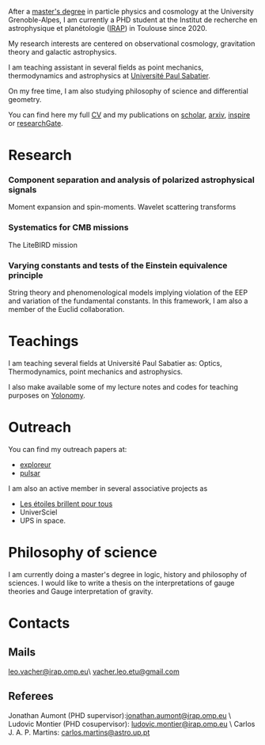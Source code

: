 After a [master's degree](https://master-physique.univ-grenoble-alpes.fr/le-programme/master-psc/) in particle physics and cosmology at the University Grenoble-Alpes, I am currently a PHD student at the Institut de recherche en astrophysique et planétologie ([IRAP](https://www.irap.omp.eu)) in Toulouse since 2020. 

My research interests are centered on observational cosmology, gravitation theory and galactic astrophysics.

I am teaching assistant in several fields as point mechanics, thermodynamics and astrophysics at [Université Paul Sabatier](https://www.univ-tlse3.fr).

On my free time, I am also studying philosophy of science and differential geometry.

You can find here my full [CV](CV/CV_PHD.pdf) and my publications on [scholar](https://scholar.google.com/citations?user=uLb6OyYAAAAJ&hl=fr&authuser=1), [arxiv](https://arxiv.org/search/astro-ph?searchtype=author&query=Vacher%2C+L), [inspire](https://inspirehep.net/authors/1969120?ui-citation-summary=true) or [researchGate](https://www.researchgate.net/profile/Leo-Vacher).

# Research

### Component separation and analysis of polarized astrophysical signals

Moment expansion and spin-moments.
Wavelet scattering transforms

### Systematics for CMB missions 

The LiteBIRD mission

### Varying constants and tests of the Einstein equivalence principle

String theory and phenomenological models implying violation of the EEP and variation of the fundamental constants.
In this framework, I am also a member of the Euclid collaboration.

# Teachings 

I am teaching several fields at Université Paul Sabatier as: Optics, Thermodynamics, point mechanics and astrophysics.

I also make available some of my lecture notes and codes for teaching purposes on [Yolonomy](https://yolonomy.github.io).

# Outreach 

You can find my outreach papers at:
- [exploreur](https://www.univ-tlse3.fr/exploreur-litebird-en-quete-des-premieres-fractions-de-secondes-de-l-univers)
- [pulsar](https://www.nfist.pt/pulsar/pulsar41)

I am also an active member in several associative projects as
- [Les étoiles brillent pour tous](http://ebpt.fr/association/)
- UniverSciel
- UPS in space.

# Philosophy of science

I am currently doing a master's degree in logic, history and philosophy of sciences.
I would like to write a thesis on the interpretations of gauge theories and Gauge interpretation of gravity.

# Contacts

## Mails

leo.vacher@irap.omp.eu\\
vacher.leo.etu@gmail.com

## Referees

Jonathan Aumont (PHD supervisor):jonathan.aumont@irap.omp.eu \\
Ludovic Montier (PHD cosupervisor): ludovic.montier@irap.omp.eu \\
Carlos J. A. P. Martins: 
carlos.martins@astro.up.pt
